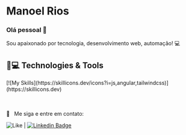 # Manoel Rios

### Olá pessoal 👋
Sou apaixonado por tecnologia, desenvolvimento web, automação! :computer:

## 🚀💻 Technologies & Tools

<div>
[![My Skills](https://skillicons.dev/icons?i=js,angular,tailwindcss)](https://skillicons.dev)
</div>

<br/><br/> :email: &nbsp; Me siga e entre em contato:

![Like](https://img.shields.io/github/followers/manoelrios?style=social)
 |
[![Linkedin Badge](https://img.shields.io/badge/-ManoelRios-blue?style=flat-square&logo=Linkedin&logoColor=white&link=https://www.linkedin.com/in/manoel-rios/)](https://www.linkedin.com/in/manoel-rios-20a4b01a2/)

